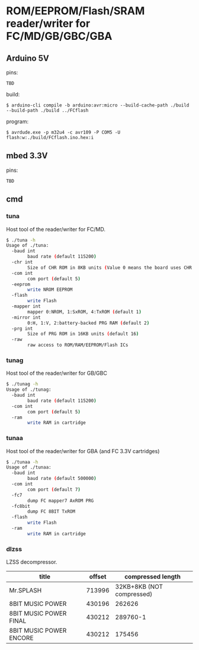 ROM/EEPROM/Flash/SRAM reader/writer for FC/MD/GB/GBC/GBA
=============================================

Arduino 5V
---------------------------------------------

pins:
```
TBD
```

build:
```
$ arduino-cli compile -b arduino:avr:micro --build-cache-path ./build --build-path ./build ../FCflash
```

program:
```
$ avrdude.exe -p m32u4 -c avr109 -P COM5 -U flash:w:./build/FCflash.ino.hex:i
```

mbed 3.3V
---------------------------------------------

pins:
```
TBD
```

cmd
---------------------------------------------

### tuna
Host tool of the reader/writer for FC/MD.
```bash
$ ./tuna -h
Usage of ./tuna:
  -baud int
        baud rate (default 115200)
  -chr int
        Size of CHR ROM in 8KB units (Value 0 means the board uses CHR RAM)
  -com int
        com port (default 5)
  -eeprom
        write NROM EEPROM
  -flash
        write Flash
  -mapper int
        mapper 0:NROM, 1:SxROM, 4:TxROM (default 1)
  -mirror int
        0:H, 1:V, 2:battery-backed PRG RAM (default 2)
  -prg int
        Size of PRG ROM in 16KB units (default 16)
  -raw
        raw access to ROM/RAM/EEPROM/Flash ICs
```

### tunag
Host tool of the reader/writer for GB/GBC
```bash
$ ./tunag -h
Usage of ./tunag:
  -baud int
        baud rate (default 115200)
  -com int
        com port (default 5)
  -ram
        write RAM in cartridge
```

### tunaa
Host tool of the reader/writer for GBA (and FC 3.3V cartridges)
```bash
$ ./tunaa -h
Usage of ./tunaa:
  -baud int
        baud rate (default 500000)
  -com int
        com port (default 7)
  -fc7
        dump FC mapper7 AxROM PRG
  -fc8bit
        dump FC 8BIT TxROM
  -flash
        write Flash
  -ram
        write RAM in cartridge
```

### dlzss
LZSS decompressor.

| title | offset | compressed length |
| ----- | ------ | ----------------- |
| Mr.SPLASH | 713996 | 32KB+8KB (NOT compressed) |
| 8BIT MUSIC POWER | 430196 | 262626 |
| 8BIT MUSIC POWER FINAL | 430212 | 289760-1 |
| 8BIT MUSIC POWER ENCORE | 430212 | 175456 |
